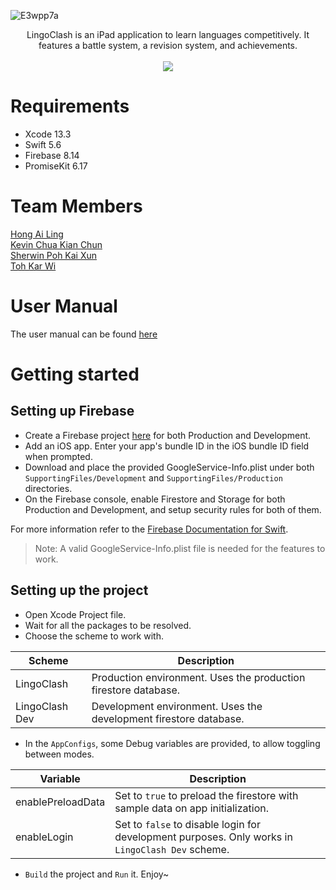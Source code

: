 <p align="center">
  
  ![E3wpp7a](https://user-images.githubusercontent.com/24221801/163687599-ab8ebd9b-f19d-4c26-9d84-3127cb85527b.png)
  
  <p align="center">
    LingoClash is an iPad application to learn languages competitively. It features a battle system, a revision system, and achievements.
    <br>
    <br>
    <img src="https://github.com/LingoClash/LingoClash/actions/workflows/Testing.yml/badge.svg" />
  </p>
</p>

# Requirements

- Xcode 13.3
- Swift 5.6
- Firebase 8.14
- PromiseKit 6.17

# Team Members

[Hong Ai Ling](https://github.com/ailing35)  
[Kevin Chua Kian Chun](https://github.com/kevinchua6)  
[Sherwin Poh Kai Xun](https://github.com/sherrpass)  
[Toh Kar Wi](https://github.com/CrownKira)

# User Manual

The user manual can be found [here](https://www.notion.so/kyletoh/User-Manual-5df7eb411366419c9803ab0c4bcc6511)

# Getting started

## Setting up Firebase

- Create a Firebase project [here](https://console.firebase.google.com/u/0/) for both Production and Development.
- Add an iOS app. Enter your app's bundle ID in the iOS bundle ID field when prompted.
- Download and place the provided GoogleService-Info.plist under both `SupportingFiles/Development` and `SupportingFiles/Production` directories.
- On the Firebase console, enable Firestore and Storage for both Production and Development, and setup security rules for both of them.

For more information refer to the [Firebase Documentation for Swift](https://firebase.google.com/docs/ios/setup).

> Note: A valid GoogleService-Info.plist file is needed for the features to work.

## Setting up the project

- Open Xcode Project file.
- Wait for all the packages to be resolved.
- Choose the scheme to work with.

<div align="center">
  
| Scheme  | Description |
| ------------- | ------------- |
| LingoClash  | Production environment. Uses the production firestore database.  |
| LingoClash Dev  | Development environment. Uses the development firestore database.  |
 
</div>
  
- In the `AppConfigs`, some Debug variables are provided, to allow toggling between modes.

<div align="center">
  
| Variable  | Description |
| ------------- | ------------- |
| enablePreloadData  | Set to `true` to preload the firestore with sample data on app initialization.  |
| enableLogin  | Set to `false` to disable login for development purposes. Only works in `LingoClash Dev` scheme.  |
  
</div>

- `Build` the project and `Run` it. Enjoy~
